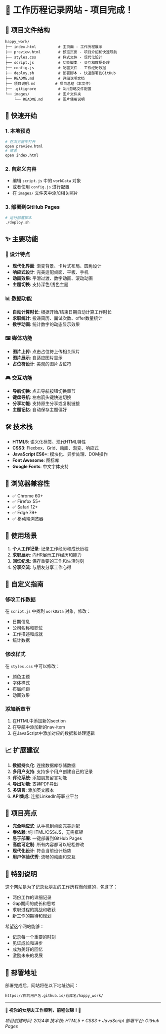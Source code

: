 # 🎉 工作历程记录网站 - 项目完成！

## 📁 项目文件结构

```
happy_work/
├── index.html          # 主页面 - 工作历程展示
├── preview.html        # 预览页面 - 项目介绍和快速导航
├── styles.css          # 样式文件 - 现代化设计
├── script.js           # 功能脚本 - 交互和数据处理
├── config.js           # 配置文件 - 工作经历数据
├── deploy.sh           # 部署脚本 - 快速部署到GitHub
├── README.md           # 详细说明文档
├── 项目说明.md         # 项目总结（本文件）
├── .gitignore          # Git忽略文件配置
└── images/             # 图片文件夹
    └── README.md       # 图片使用说明
```

## 🚀 快速开始

### 1. 本地预览
```bash
# 在浏览器中打开
open preview.html
# 或者
open index.html
```

### 2. 自定义内容
- 编辑 `script.js` 中的 `workData` 对象
- 或者使用 `config.js` 进行配置
- 在 `images/` 文件夹中添加相关照片

### 3. 部署到GitHub Pages
```bash
# 运行部署脚本
./deploy.sh
```

## ✨ 主要功能

### 🎨 设计特点
- **现代化界面**: 渐变背景、卡片式布局、圆角设计
- **响应式设计**: 完美适配桌面、平板、手机
- **动画效果**: 平滑过渡、数字动画、滚动动画
- **主题切换**: 支持深色/浅色主题

### 📊 数据功能
- **自动计算时长**: 根据开始/结束日期自动计算工作时长
- **求职统计**: 投递简历、面试次数、offer数量统计
- **数字动画**: 统计数字的动态显示效果

### 🖼️ 媒体功能
- **图片上传**: 点击占位符上传相关照片
- **图片展示**: 自适应图片显示
- **占位符设计**: 美观的图片占位符

### 🎮 交互功能
- **导航切换**: 点击导航按钮切换章节
- **键盘导航**: 左右箭头键快速切换
- **分享功能**: 支持原生分享或复制链接
- **主题记忆**: 自动保存主题偏好

## 🛠️ 技术栈

- **HTML5**: 语义化标签、现代HTML特性
- **CSS3**: Flexbox、Grid、动画、渐变、响应式
- **JavaScript ES6+**: 模块化、异步处理、DOM操作
- **Font Awesome**: 图标库
- **Google Fonts**: 中文字体支持

## 📱 浏览器兼容性

- ✅ Chrome 60+
- ✅ Firefox 55+
- ✅ Safari 12+
- ✅ Edge 79+
- ✅ 移动端浏览器

## 🎯 使用场景

1. **个人工作记录**: 记录工作经历和成长历程
2. **求职展示**: 向HR展示工作经历和能力
3. **回忆纪念**: 保存重要的工作和生活时刻
4. **分享交流**: 与朋友分享工作心得

## 🔧 自定义指南

### 修改工作数据
在 `script.js` 中找到 `workData` 对象，修改：
- 日期信息
- 公司名称和职位
- 工作描述和成就
- 统计数据

### 修改样式
在 `styles.css` 中可以修改：
- 颜色主题
- 字体样式
- 布局间距
- 动画效果

### 添加新章节
1. 在HTML中添加新的section
2. 在导航中添加新的nav-item
3. 在JavaScript中添加对应的数据和处理逻辑

## 📈 扩展建议

1. **数据持久化**: 连接数据库存储数据
2. **多用户支持**: 支持多个用户创建自己的记录
3. **评论系统**: 添加朋友留言功能
4. **导出功能**: 支持PDF导出
5. **多语言**: 添加英文版本
6. **API集成**: 连接LinkedIn等职业平台

## 🎊 项目亮点

- **完全响应式**: 从手机到桌面完美适配
- **零依赖**: 纯HTML/CSS/JS，无需框架
- **易于部署**: 一键部署到GitHub Pages
- **高度可定制**: 所有内容都可以轻松修改
- **现代化设计**: 符合当前设计趋势
- **用户体验优秀**: 流畅的动画和交互

## 💝 特别说明

这个网站是为了记录女朋友的工作历程而创建的，包含了：
- 两份工作的详细记录
- Gap期间的成长和思考
- 求职过程的挑战和收获
- 新工作的期待和规划

希望这个网站能够：
- 记录每一个重要的时刻
- 见证成长和进步
- 成为美好的回忆
- 激励未来的发展

## 🚀 部署地址

部署完成后，网站将在以下地址访问：
```
https://你的用户名.github.io/仓库名/happy_work/
```

---

**🌟 祝你的女朋友工作顺利，前程似锦！🌟**

*项目创建时间: 2024年*
*技术栈: HTML5 + CSS3 + JavaScript*
*部署平台: GitHub Pages*
